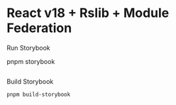 # React v18 + Rslib + Module Federation

Run Storybook

pnpm storybook

```bash

```

Build Storybook

```bash
pnpm build-storybook
```
